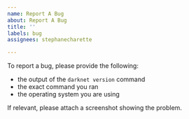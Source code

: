 ```yaml
---
name: Report A Bug
about: Report A Bug
title: ''
labels: bug
assignees: stephanecharette

---
```


To report a bug, please provide the following:

* the output of the `darknet version` command
* the exact command you ran
* the operating system you are using

If relevant, please attach a screenshot showing the problem.
